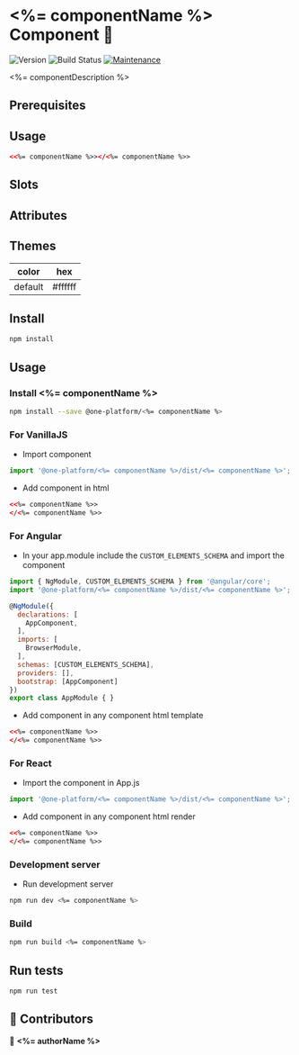 # <%= componentName %> Component 👋

![Version](https://img.shields.io/badge/version-0.0.1-blue.svg?cacheSeconds=2592000)
![Build Status](https://travis-ci.org/dwyl/esta.svg?branch=master)
[![Maintenance](https://img.shields.io/badge/Maintained%3F-yes-green.svg)](https://github.com/1-Platform/op-components/graphs/commit-activity)

<%= componentDescription %>

## Prerequisites
<!-- Add if any -->

## Usage
<!-- Add usage here -->

```html
<<%= componentName %>></<%= componentName %>>
```

## Slots
<!-- Add Slots here -->

## Attributes
<!-- Add attributes here -->

## Themes
<!-- Change colors here -->

| color   | hex                                                              |
|---------|------------------------------------------------------------------|
| default | <span class="readme-color-preview" style="--bg:#ffffff"></span> #ffffff |

## Install

```sh
npm install
```

## Usage

### Install <%= componentName %>

```sh
npm install --save @one-platform/<%= componentName %> 
```

### For VanillaJS
- Import component
```js
import '@one-platform/<%= componentName %>/dist/<%= componentName %>';
```
- Add component in html
```html
<<%= componentName %>>
</<%= componentName %>>
```

### For Angular
- In your app.module include the `CUSTOM_ELEMENTS_SCHEMA` and import the component
```js
import { NgModule, CUSTOM_ELEMENTS_SCHEMA } from '@angular/core';
import '@one-platform/<%= componentName %>/dist/<%= componentName %>';

@NgModule({
  declarations: [
    AppComponent,
  ],
  imports: [
    BrowserModule,
  ],
  schemas: [CUSTOM_ELEMENTS_SCHEMA],
  providers: [],
  bootstrap: [AppComponent]
})
export class AppModule { }
```
- Add component in any component html template
```html
<<%= componentName %>>
</<%= componentName %>>
```

### For React
- Import the component in App.js
```js
import '@one-platform/<%= componentName %>/dist/<%= componentName %>';
```

- Add component in any component html render
```html
<<%= componentName %>>
</<%= componentName %>>
```

### Development server

- Run development server

```sh
npm run dev <%= componentName %>
```

### Build

```sh
npm run build <%= componentName %>
```

## Run tests

```sh
npm run test
```

## 🤝 Contributors

👤 **<%= authorName %>**
